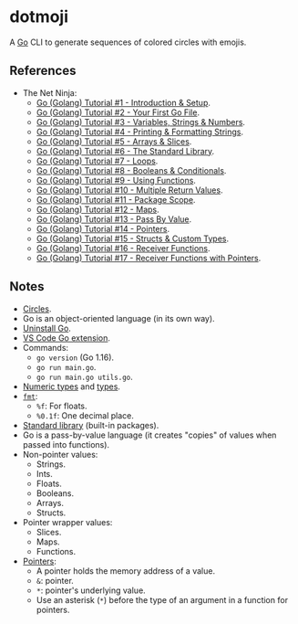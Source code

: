 # dotmoji

A [Go](https://golang.org/) CLI to generate sequences of colored circles with emojis.

## References

- The Net Ninja:
  - [Go (Golang) Tutorial #1 - Introduction & Setup](https://youtu.be/etSN4X_fCnM).
  - [Go (Golang) Tutorial #2 - Your First Go File](https://youtu.be/RI9ngRqn9N4).
  - [Go (Golang) Tutorial #3 - Variables, Strings & Numbers](https://youtu.be/98tQPM3R3qU).
  - [Go (Golang) Tutorial #4 - Printing & Formatting Strings](https://youtu.be/m1Uy0WQ2Xns).
  - [Go (Golang) Tutorial #5 - Arrays & Slices](https://youtu.be/Arb-LjPg7FA).
  - [Go (Golang) Tutorial #6 - The Standard Library](https://youtu.be/BoooHY57RXw).
  - [Go (Golang) Tutorial #7 - Loops](https://youtu.be/CL13xV2dHCg).
  - [Go (Golang) Tutorial #8 - Booleans & Conditionals](https://youtu.be/d5oUb2T2iCE).
  - [Go (Golang) Tutorial #9 - Using Functions](https://youtu.be/X68JmClzap4).
  - [Go (Golang) Tutorial #10 - Multiple Return Values](https://youtu.be/ypV7r1ODZCA).
  - [Go (Golang) Tutorial #11 - Package Scope](https://youtu.be/XYK4Rs80q6c).
  - [Go (Golang) Tutorial #12 - Maps](https://youtu.be/v3RodjH1i6c).
  - [Go (Golang) Tutorial #13 - Pass By Value](https://youtu.be/LBLN4Wu5U4w).
  - [Go (Golang) Tutorial #14 - Pointers](https://youtu.be/4B2rwYvuiBo).
  - [Go (Golang) Tutorial #15 - Structs & Custom Types](https://youtu.be/zfMhSFpBSaw).
  - [Go (Golang) Tutorial #16 - Receiver Functions](https://youtu.be/HE6tbWlymmk).
  - [Go (Golang) Tutorial #17 - Receiver Functions with Pointers](https://youtu.be/cgBA5k50At8).

## Notes

- [Circles](https://emojipedia.org/search/?q=circle).
- Go is an object-oriented language (in its own way).
- [Uninstall Go](https://golang.org/doc/manage-install#uninstalling).
- [VS Code Go extension](https://marketplace.visualstudio.com/items?itemName=golang.Go).
- Commands:
  - `go version` (Go 1.16).
  - `go run main.go`.
  - `go run main.go utils.go`.
- [Numeric types](https://golang.org/ref/spec#Numeric_types) and [types](https://pkg.go.dev/builtin#pkg-types).
- [`fmt`](https://pkg.go.dev/fmt):
  - `%f`: For floats.
  - `%0.1f`: One decimal place.
- [Standard library](https://pkg.go.dev/std) (built-in packages).
- Go is a pass-by-value language (it creates "copies" of values when passed into functions).
- Non-pointer values:
  - Strings.
  - Ints.
  - Floats.
  - Booleans.
  - Arrays.
  - Structs.
- Pointer wrapper values:
  - Slices.
  - Maps.
  - Functions.
- [Pointers](https://tour.golang.org/moretypes/1):
  - A pointer holds the memory address of a value.
  - `&`: pointer.
  - `*`: pointer's underlying value.
  - Use an asterisk (`*`) before the type of an argument in a function for pointers.
